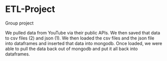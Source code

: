 # ETL-Project
Group project

We pulled data from YouTube via their public APIs.  We then saved that data to csv files (2) and json (1).
We then loaded the csv files and the json file into dataframes and inserted that data into mongodb.
Once loaded, we were able to pull the data back out of mongodb and put it all back into dataframes.
